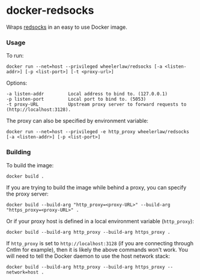 # docker-redsocks

Wraps [redsocks](https://github.com/darkk/redsocks) in an easy to use Docker image. 

### Usage

To run:

```
docker run --net=host --privileged wheelerlaw/redsocks [-a <listen-addr>] [-p <list-port>] [-t <proxy-url>]
```

Options:

```
-a listen-addr         Local address to bind to. (127.0.0.1)
-p listen-port         Local port to bind to. (5053)
-t proxy-URL           Upstream proxy server to forward requests to (http://localhost:3128).
```

The proxy can also be specified by environment variable:

```
docker run --net=host --privileged -e http_proxy wheelerlaw/redsocks [-a <listen-addr>] [-p <list-port>]
```

### Building

To build the image:

```
docker build .
```

If you are trying to build the image while behind a proxy, you can specify the proxy server:

```
docker build --build-arg "http_proxy=<proxy-URL>" --build-arg "https_proxy=<proxy-URL>" .
```

Or if your proxy host is defined in a local environment variable (`http_proxy`):

```
docker build --build-arg http_proxy --build-arg https_proxy .
```

If `http_proxy` is set to `http://localhost:3128` (if you are connecting through Cntlm for example), then it is likely the above commands won't work. You will need to tell the Docker daemon to use the host network stack:

```
docker build --build-arg http_proxy --build-arg https_proxy --network=host .
```
